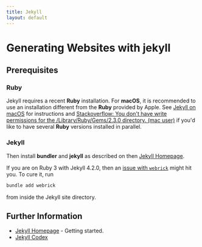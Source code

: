```yaml
---
title: Jekyll
layout: default
---
```

# Generating Websites with jekyll

## Prerequisites

### Ruby

Jekyll requires a recent **Ruby** installation. For **macOS**, it is recommended to use an installation different from the **Ruby** provided by Apple. See [Jekyll on macOS](https://jekyllrb.com/docs/installation/macos/) for instructions and [Stackoverflow: You don't have write permissions for the /Library/Ruby/Gems/2.3.0 directory. (mac user)](https://stackoverflow.com/questions/51126403/you-dont-have-write-permissions-for-the-library-ruby-gems-2-3-0-directory-ma) if you'd like to have several **Ruby** versions installed in parallel.

### Jekyll

Then install **bundler** and **jekyll** as described on then [Jekyll Homepage](https://jekyllrb.com/).

If you are on Ruby 3 with Jekyll 4.2.0, then an [issue with `webrick`](https://github.com/jekyll/jekyll/issues/8523) might hit you. To cure it, run

```sh
bundle add webrick
```

from inside the Jekyll site directory.

## Further Information

- [Jekyll Homepage](https://jekyllrb.com/) - Getting started.
- [Jekyll Codex](https://jekyllcodex.org/)
